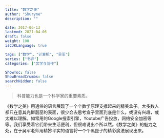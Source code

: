 ```yaml
---
title: "数学之美"
author: "Shuryne"
description: ""

date: 2017-06-13 
lastmod: 2021-04-06
draft: false
weight: 100
isCJKLanguage: true

tags: ["数学", "计算机", "吴军"]
series: ["书评"]
categories: ["文学与创作"]

ShowToc: false
ShowBreadCrumbs: false
searchHidden: false
---
```




> 科普能力也是一个科学家的重要素质。

<!--more-->



《数学之美》用通俗的语言展现了一个个数学原理支撑起来的精美盒子。大多数人都只在意其光鲜靓丽的表面，很少会去思考盒子里面到底是什么，或没有兴趣，或太难以理解。如常用的Google搜索引擎，Youtube广告投放，网络安全加密等等。我们享受着它们带来生活便利，但很难说出个所以然。《数学之美》的魅力之处，在于吴军老师用精妙平实的语言将一个个黑匣子的精彩魔法展现出来。




